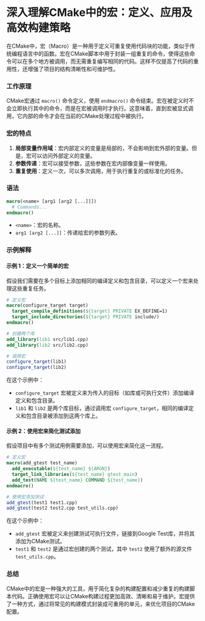 # 深入理解CMake中的宏：定义、应用及高效构建策略

在CMake中，宏（Macro）是一种用于定义可重复使用代码块的功能，类似于传统编程语言中的函数。宏在CMake脚本中用于封装一组重复的命令，使得这些命令可以在多个地方被调用，而无需重复编写相同的代码。这样不仅提高了代码的重用性，还增强了项目的结构清晰性和可维护性。

### 工作原理

CMake宏通过 `macro()` 命令定义，使用 `endmacro()` 命令结束。宏在被定义时不会立即执行其中的命令，而是在宏被调用时才执行。这意味着，直到宏被显式调用，它内部的命令才会在当前的CMake处理过程中被执行。

### 宏的特点

1. **局部变量作用域**：宏内部定义的变量是局部的，不会影响到宏外部的变量。但是，宏可以访问外部定义的变量。
2. **参数传递**：宏可以接受参数，这些参数在宏内部像变量一样使用。
3. **重复使用**：定义一次，可以多次调用，用于执行重复的或标准化的任务。

### 语法

```cmake
macro(<name> [arg1 [arg2 [...]]])
  # Commands...
endmacro()
```

- `<name>`：宏的名称。
- `arg1 [arg2 [...]]`：传递给宏的参数列表。

### 示例解释

#### 示例 1：定义一个简单的宏

假设我们需要在多个目标上添加相同的编译定义和包含目录，可以定义一个宏来处理这些重复任务。

```cmake
# 定义宏
macro(configure_target target)
  target_compile_definitions(${target} PRIVATE EX_DEFINE=1)
  target_include_directories(${target} PRIVATE include/)
endmacro()

# 创建两个库
add_library(lib1 src/lib1.cpp)
add_library(lib2 src/lib2.cpp)

# 调用宏
configure_target(lib1)
configure_target(lib2)
```

在这个示例中：
- `configure_target` 宏被定义来为传入的目标（如库或可执行文件）添加编译定义和包含目录。
- `lib1` 和 `lib2` 是两个库目标，通过调用宏 `configure_target`，相同的编译定义和包含目录被添加到这两个库上。

#### 示例 2：使用宏来简化测试添加

假设项目中有多个测试用例需要添加，可以使用宏来简化这一流程。

```cmake
# 定义宏
macro(add_gtest test_name)
  add_executable(${test_name} ${ARGN})
  target_link_libraries(${test_name} gtest_main)
  add_test(NAME ${test_name} COMMAND ${test_name})
endmacro()

# 使用宏添加测试
add_gtest(test1 test1.cpp)
add_gtest(test2 test2.cpp test_utils.cpp)
```

在这个示例中：
- `add_gtest` 宏被定义来创建测试可执行文件，链接到Google Test库，并将其添加为CMake测试。
- `test1` 和 `test2` 是通过宏创建的两个测试，其中 `test2` 使用了额外的源文件 `test_utils.cpp`。

### 总结

CMake中的宏是一种强大的工具，用于简化复杂的构建配置和减少重复的构建脚本代码。正确使用宏可以让CMake构建过程更加高效、清晰和易于维护。宏提供了一种方式，通过将常见的构建模式封装成可重用的单元，来优化项目的CMake配置。